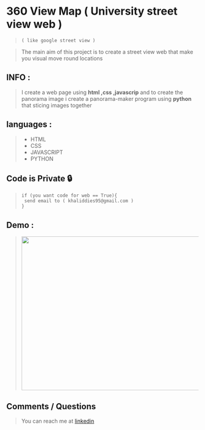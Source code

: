 # 360 View Map ( University street view web ) 
>``` ( like google street view ) ```

>The main aim of this project is to create a street view web that make you visual move round locations 
## INFO :
> I create a web page using **html ,css ,javascrip** and to create the panorama image 
> i create a panorama-maker program using **python** that sticing images together 
## languages :
>* HTML
>* CSS
>* JAVASCRIPT
>* PYTHON
## Code is Private :lock:
> ```
>if (you want code for web == True){
>  send email to ( khaliddies95@gmail.com )
>}
> ```
## Demo : 
><img src="https://github.com/Khalididies/360-View-Map/blob/main/Images/map.gif" width="600" height="403">
## Comments / Questions
>You can reach me at [linkedin](https://www.linkedin.com/in/khalid-dies-195797203/)
